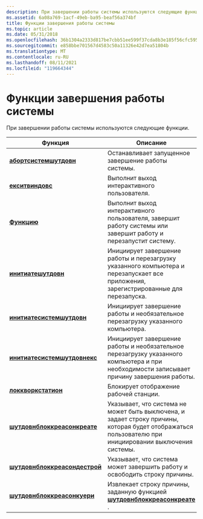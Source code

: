 ```yaml
---
description: При завершении работы системы используются следующие функции.
ms.assetid: 6a08a769-1acf-49eb-ba95-beaf56a374bf
title: Функции завершения работы системы
ms.topic: article
ms.date: 05/31/2018
ms.openlocfilehash: 36b1304a2333d817be7cbb51ee599f37cda8b3e185f56cfc5959f1646e9ab639
ms.sourcegitcommit: e858bbe701567d4583c50a11326e42d7ea51804b
ms.translationtype: MT
ms.contentlocale: ru-RU
ms.lasthandoff: 08/11/2021
ms.locfileid: "119664344"
---
```

# <a name="system-shutdown-functions"></a>Функции завершения работы системы

При завершении работы системы используются следующие функции.



| Функция                                                         | Описание                                                                                                                         |
|------------------------------------------------------------------|-------------------------------------------------------------------------------------------------------------------------------------|
| [**абортсистемшутдовн**](/windows/desktop/api/Winreg/nf-winreg-abortsystemshutdowna)               | Останавливает запущенное завершение работы системы.                                                                                    |
| [**екситвиндовс**](/windows/desktop/api/Winuser/nf-winuser-exitwindows)                               | Выполнит выход интерактивного пользователя.                                                                                                      |
| [**Функцию**](/windows/desktop/api/Winuser/nf-winuser-exitwindowsex)                           | Выполнит выход интерактивного пользователя, завершит работу системы или завершит работу и перезапустит систему.                                        |
| [**инитиатешутдовн**](/windows/desktop/api/Winreg/nf-winreg-initiateshutdowna)                     | Инициирует завершение работы и перезагрузку указанного компьютера и перезапускает все приложения, зарегистрированные для перезапуска.    |
| [**инитиатесистемшутдовн**](/windows/desktop/api/Winreg/nf-winreg-initiatesystemshutdowna)         | Инициирует завершение работы и необязательное перезагрузку указанного компьютера.                                                                |
| [**инитиатесистемшутдовнекс**](/windows/desktop/api/Winreg/nf-winreg-initiatesystemshutdownexa)     | Инициирует завершение работы и необязательное перезагрузку указанного компьютера и при необходимости записывает причину завершения работы.            |
| [**локкворкстатион**](/windows/desktop/api/Winuser/nf-winuser-lockworkstation)                       | Блокирует отображение рабочей станции.                                                                                                    |
| [**шутдовнблоккреасонкреате**](/windows/desktop/api/Winuser/nf-winuser-shutdownblockreasoncreate)   | Указывает, что система не может быть выключена, и задает строку причины, которая будет отображаться пользователю при инициировании выключения системы. |
| [**шутдовнблоккреасондестрой**](/windows/desktop/api/Winuser/nf-winuser-shutdownblockreasondestroy) | Указывает, что система может завершить работу и освободить строку причины.                                                             |
| [**шутдовнблоккреасонкуери**](/windows/desktop/api/Winuser/nf-winuser-shutdownblockreasonquery)     | Извлекает строку причины, заданную функцией [**шутдовнблоккреасонкреате**](/windows/desktop/api/Winuser/nf-winuser-shutdownblockreasoncreate) .                     |



 

 

 



